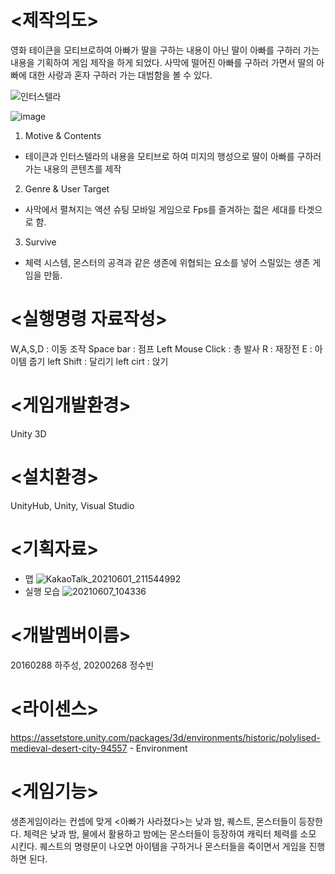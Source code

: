 #  <제작의도>

영화 테이큰을 모티브로하여 아빠가 딸을 구하는 내용이 아닌 딸이 아빠를 구하러 가는 내용을 기획하여 게임 제작을 하게 되었다. 사막에 떨어진 아빠를 구하러 가면서 딸의 아빠에 대한 사랑과
혼자 구하러 가는 대범함을 볼 수 있다. 



![인터스텔라](https://user-images.githubusercontent.com/84559433/120948604-8b7d0d80-c77d-11eb-8546-b6886549efe4.jpg)

![image](https://user-images.githubusercontent.com/84559433/120948739-ddbe2e80-c77d-11eb-9ead-d1c9abb21ee5.png)



1. Motive & Contents
- 테이큰과 인터스텔라의 내용을 모티브로 하여 미지의 행성으로 딸이 아빠를 구하러 가는 내용의 콘텐츠를 제작
2. Genre & User Target
- 사막에서 펼쳐지는 액션 슈팅 모바일 게임으로 Fps를 즐겨하는 젋은 세대를 타겟으로 함. 
3.  Survive
- 체력 시스템, 몬스터의 공격과 같은 생존에 위협되는 요소를 넣어 스릴있는 생존 게임을 만듦.


# <실행명령 자료작성>

W,A,S,D : 이동 조작
Space bar : 점프
Left Mouse Click : 총 발사
R : 재장전
E : 아이템 줍기
left Shift : 달리기
left cirt : 앉기


# <게임개발환경> 
Unity 3D

# <설치환경> 
UnityHub, Unity, Visual Studio

# <기획자료> 
- 맵
![KakaoTalk_20210601_211544992](https://user-images.githubusercontent.com/84559433/120948290-e2361780-c77c-11eb-9ee2-d8f59a393ddd.png)
- 실행 모습
![20210607_104336](https://user-images.githubusercontent.com/84559433/120948511-553f8e00-c77d-11eb-8f61-f5787ac8e4d8.png)



# <개발멤버이름> 
20160288 하주성, 20200268 정수빈

# <라이센스> 
https://assetstore.unity.com/packages/3d/environments/historic/polylised-medieval-desert-city-94557 - Environment

# <게임기능>

생존게임이라는 컨셉에 맞게 <아빠가 사라졌다>는 낮과 밤, 퀘스트, 몬스터들이 등장한다. 체력은 낮과 밤, 물에서 활용하고 밤에는 몬스터들이 등장하여 캐릭터 체력를 소모 시킨다.
퀘스트의 명령문이 나오면 아이템을 구하거나 몬스터들을 죽이면서 게임을 진행하면 된다. 
